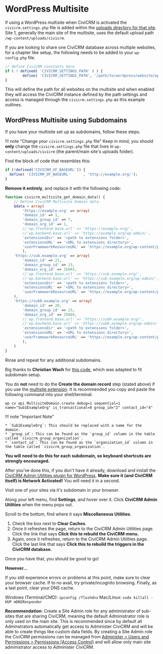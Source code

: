 # WordPress Multisite

If using a WordPress multisite when CiviCRM is activated the `civicrm.settings.php` file is added within the [uploads directory for that site](https://codex.wordpress.org/Multisite_Network_Administration#Uploaded_File_Path). Site 1, generally the main site of the multisite, uses the default upload path `/wp-content/uploads/civicrm`.

If you are looking to share one CiviCRM database across multiple websites, for a chapter like setup, the following needs to be added to your `wp-config.php` file.

``` php
// define CiviCRM constants here
if ( ! defined( 'CIVICRM_SETTINGS_PATH' ) ) {
        define( 'CIVICRM_SETTINGS_PATH', '/path/to/wordpress/website/wp-content/uploads/civicrm/civicrm.settings.php' );
}
```

This will define the path for all websites on the multisite and when enabled they will access the CiviCRM instance defined by the path settings and access is managed through the `civicrm.settings.php` as this example outlines.

## WordPress Multisite using Subdomains
If you have your multisite set up as subdomains, follow these steps.

!!! note "Change your `civicrm.settings.php` file"
Keep in mind, you should **only** change the `civicrm.settings.php` file that lives in `wp-content/uploads/civicrm` (the parent/main site's uploads folder).

Find the block of code that resembles this:
    
```php
if (!defined('CIVICRM_UF_BASEURL')) {
  define( 'CIVICRM_UF_BASEURL'      , 'http://example.org/');
}
```

**Remove it entirely**, and replace it with the following code:

```php
function civicrm_multisite_get_domain_data() {
    // Define CiviCRM Multisite Domain data.
    $data = array(
        'https://example.org' => array(
	    'domain_id' => 1,
	    'domain_group_id' => 7,
	    'domain_org_id' => 1,
	    //'wp.frontend.base.url' => 'https://example.org/',
	    //'wp.backend.base.url' => 'https://example.org/wp-admin/',
	    'extensionsDir' => '<path to extensions folder>',
	    'extensionsURL' => '<URL to extensions directory>',
	    'userFrameworkResourceURL' => 'https://example.org/wp-content/plugins/civicrm/civicrm/',
        ),
	'https://sub.example.org' => array(
	    'domain_id' => 21,
	    'domain_group_id' => 13,
	    'domain_org_id' => 35603,
	    //'wp.frontend.base.url' => 'https://sub.example.org/',
	    //'wp.backend.base.url' => 'https://sub.example.org/wp-admin/',
	    'extensionsDir' => '<path to extensions folder>',
	    'extensionsURL' => '<URL to extensions directory>',
	    'userFrameworkResourceURL' => 'https://example.org/wp-content/plugins/civicrm/civicrm/',
	),
	'https://sub0.example.org' => array(
	    'domain_id' => 20,
	    'domain_group_id' => 23,
	    'domain_org_id' => 35604,
	    //'wp.frontend.base.url' => 'https://sub0.example.org/',
	    //'wp.backend.base.url' => 'https://sub0.example.org/wp-admin/',
	    'extensionsDir' => '<path to extensions folder>',
	    'extensionsURL' => '<URL to extensions directory>',
	    'userFrameworkResourceURL' => 'https://example.org/wp-content/plugins/civicrm/civicrm/',
        ), 
    )
}
```   

Rinse and repeat for any additional subdomains.

Big thanks to **Christian Wach** for [this code](https://gist.github.com/christianwach/5ca120670152df3dbfb8d3ca42079a96), which was adapted to fit subdomain setup.

You do **not** need to do the **Create the domain record** step (stated above) if you use the [multisite extension](https://github.com/eileenmcnaughton/org.civicrm.multisite). It is recommended you copy and paste the following command into your shell/terminal:

`wp cv api MultisiteDomain.create debug=1 sequential=1 name="Sub1ExampleOrg" is_transactional=0 group_id="2" contact_id="4"`

!!! note "Important Note"

    * `Sub1ExampleOrg`: This should be replaced with a name for the domain.
    * `group_id`: This can be found as the `group_id` column in the table called `civicrm_group_organization`. 
    * `contact_id`: This can be found as the `organization_id` column in the table called `civicrm_group_organization`.

**You will need to do this for each subdomain, so keyboard shortcuts are strongly encouraged.**

After you've done this, if you don't have it already, download and install the [CiviCRM Admin Utilities plugin for WordPress](https://wordpress.org/plugins/civicrm-admin-utilities/). **Make sure it (and CiviCRM itself) is Network Activated!** You will need it in a second.

Visit one of your sites via it's subdomain in your browser. 

Along your left menu, find **Settings**, and hover over it. Click **CiviCRM Admin Utilities** when the menu pops out.

Scroll to the bottom, find where it says **Miscellaneous Utilities**.

1. Check the box next to **Clear Caches**.
2. Once it refreshes the page, return to the CiviCRM Admin Utilities page. Click the link that says **Click this to rebuild the CiviCRM menu.**
3. Again, once it refreshes, return to the CiviCRM Admin Utilities page. Click the last link that says **Click this to rebuild the triggers in the CiviCRM database.**

Once you have that, you should be good to go!

**However...**

If you still experience errors or problems at this point, make sure to clear your browser cache. If to no avail, try private/incognito browsing. Finally, as a last point, clear your DNS cache.

Windows (Terminal/CMD): `ipconfig /flushdns`
Mac/Linux: `sudo killall -HUP mDNSResponder`

**Recommendation**: Create a Site Admin role for any administrator of sub-sites that are sharing CiviCRM, meaning the default Administrator role is only used on the main site. This is recommended since by default all Adminstrators automatically get access to Administer CiviCRM and will be able to create things like custom data fields. By creating a Site Admin role the CiviCRM permissions can be managed from [Administer > Users and Permissions > Permissions (Access Control)](https://docs.civicrm.org/user/en/latest/initial-set-up/permissions-and-access-control/#access-control-permissions-in-wordpress) and will allow only main site administrator access to Administer CiviCRM.
